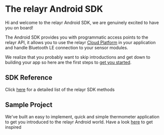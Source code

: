# The relayr Android SDK 

Hi and welcome to the relayr Android SDK, we are genuinely excited to have you on board!

The Android SDK provides you with programmatic access points to the relayr API, it allows you to use the relayr [Cloud Platform](https://developer.relayr.io/documents/Welcome/Platform) in your application and handle Bluetooth LE connection to your sensor modules. 

We realize that you probably want to skip introductions and get down to building your app so here are the first steps to [get you started](/GettingStarted).

## SDK Reference 

Click [here](/rendered-doc/javadoc) for a detailed list of the relayr SDK methods

## Sample Project

We've built an easy to implement, quick and simple thermometer application to get you introduced to the relayr Android world. Have a look [here](https://github.com/relayr/android-demo-apps) to get inspired	



